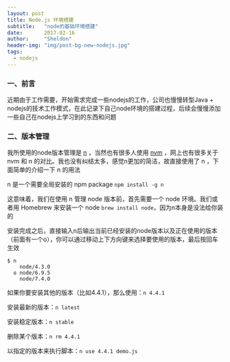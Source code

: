 ```yaml
---
layout: post
title: Node.js 环境搭建
subtitle:   "node的基础环境搭建"
date:       2017-02-16
author:     "Sheldon"
header-img: "img/post-bg-new-nodejs.jpg"
tags:       
  - nodejs
---
```


### 一、前言
近期由于工作需要，开始需求完成一些nodejs的工作，公司也慢慢转型Java + nodejs的技术工作模式，在此记录下自己node环境的搭建过程，后续会慢慢添加一些自己在nodejs上学习到的东西和问题

### 二、版本管理
我所使用的node版本管理是 [n](https://github.com/tj/n) ，当然也有很多人使用 [nvm](https://github.com/creationix/nvm) ，网上也有很多关于 nvm 和 n 的对比。我也没有纠结太多，感觉n更加的简洁，故直接使用了 n ，下面简单的介绍一下 n 的用法

n 是一个需要全局安装的 npm package `npm install -g n`

这意味着，我们在使用 n 管理 node 版本前，首先需要一个 node 环境。我们或者用 Homebrew 来安装一个 node `brew install node`，因为n本身是没法给你装的

安装完成之后，直接输入n后输出当前已经安装的node版本以及正在使用的版本（前面有一个o），你可以通过移动上下方向键来选择要使用的版本，最后按回车生效
~~~
$ n
    node/4.3.0
  ο node/6.9.5
    node/7.4.0
~~~
如果你要安装其他的版本（比如4.4.1），那么使用：`n 4.4.1`

安装最新的版本：`n latest`

安装稳定版本：`n stable`

删除某个版本：`n rm 4.4.1`

以指定的版本来执行脚本：`n use 4.4.1 demo.js`

